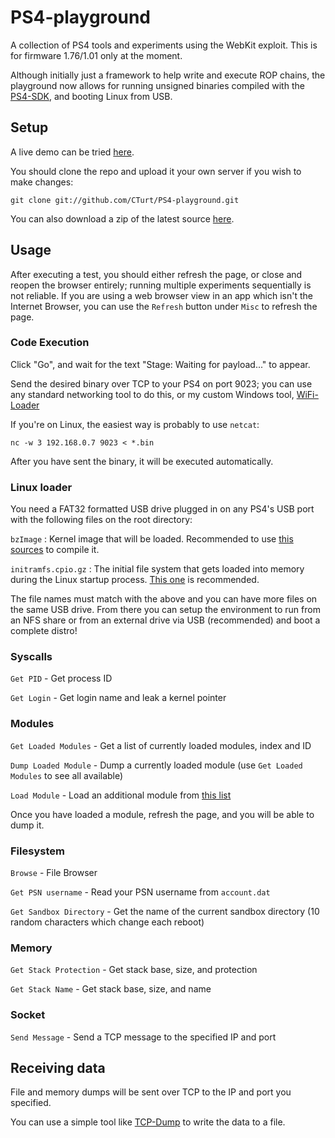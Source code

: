 # PS4-playground
A collection of PS4 tools and experiments using the WebKit exploit. This is for firmware 1.76/1.01 only at the moment.

Although initially just a framework to help write and execute ROP chains, the playground now allows for running unsigned binaries compiled with the [PS4-SDK](https://github.com/CTurt/PS4-SDK), and booting Linux from USB.

## Setup
A live demo can be tried [here](http://cturt.github.io/PS4-playground/).

You should clone the repo and upload it your own server if you wish to make changes:

    git clone git://github.com/CTurt/PS4-playground.git

You can also download a zip of the latest source [here](https://github.com/CTurt/PS4-playground/archive/gh-pages.zip).

## Usage
After executing a test, you should either refresh the page, or close and reopen the browser entirely; running multiple experiments sequentially is not reliable. If you are using a web browser view in an app which isn't the Internet Browser, you can use the `Refresh` button under `Misc` to refresh the page.

### Code Execution
Click "Go", and wait for the text "Stage: Waiting for payload..." to appear.

Send the desired binary over TCP to your PS4 on port 9023; you can use any standard networking tool to do this, or my custom Windows tool, [WiFi-Loader](https://github.com/CTurt/WiFi-Loader)

If you're on Linux, the easiest way is probably to use `netcat`:

    nc -w 3 192.168.0.7 9023 < *.bin

After you have sent the binary, it will be executed automatically.

### Linux loader
You need a FAT32 formatted USB drive plugged in on any PS4's USB port with the following files on the root directory:

`bzImage` : Kernel image that will be loaded. Recommended to use [this sources](https://github.com/fail0verflow/ps4-linux/tree/ps4-xhci-wip) to compile it.

`initramfs.cpio.gz` : The initial file system that gets loaded into memory during the Linux startup process. [This one](https://github.com/slashbeast/better-initramfs) is recommended.

The file names must match with the above and you can have more files on the same USB drive. From there you can setup the environment to run from an NFS share or from an external drive via USB (recommended) and boot a complete distro!

### Syscalls
`Get PID` - Get process ID

`Get Login` - Get login name and leak a kernel pointer

### Modules
`Get Loaded Modules` - Get a list of currently loaded modules, index and ID

`Dump Loaded Module` - Dump a currently loaded module (use `Get Loaded Modules` to see all available)

`Load Module` - Load an additional module from [this list](http://www.psdevwiki.com/ps4/Libraries#Libraries_on_firmware_1.76)

Once you have loaded a module, refresh the page, and you will be able to dump it.

### Filesystem
`Browse` - File Browser

`Get PSN username` - Read your PSN username from `account.dat`

`Get Sandbox Directory` - Get the name of the current sandbox directory (10 random characters which change each reboot)

### Memory
`Get Stack Protection` - Get stack base, size, and protection

`Get Stack Name` - Get stack base, size, and name

### Socket
`Send Message` - Send a TCP message to the specified IP and port

## Receiving data
File and memory dumps will be sent over TCP to the IP and port you specified.

You can use a simple tool like [TCP-Dump](https://github.com/CTurt/TCP-Dump) to write the data to a file.
